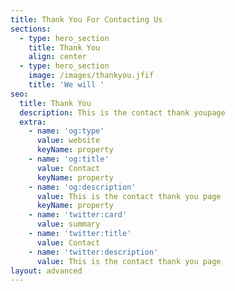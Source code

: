 ```yaml
---
title: Thank You For Contacting Us
sections:
  - type: hero_section
    title: Thank You
    align: center
  - type: hero_section
    image: /images/thankyou.jfif
    title: 'We will '
seo:
  title: Thank You
  description: This is the contact thank youpage
  extra:
    - name: 'og:type'
      value: website
      keyName: property
    - name: 'og:title'
      value: Contact
      keyName: property
    - name: 'og:description'
      value: This is the contact thank you page
      keyName: property
    - name: 'twitter:card'
      value: summary
    - name: 'twitter:title'
      value: Contact
    - name: 'twitter:description'
      value: This is the contact thank you page
layout: advanced
---
```

